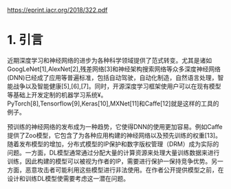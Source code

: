 https://eprint.iacr.org/2018/322.pdf

# 1. 引言

近期深度学习和神经网络的进步为各种科学领域提供了范式转变。尤其是诸如GoogLeNet[1],AlexNet[2],残差网络[3]和神经架构搜索网络等众多深度神经网络(DNN)已经成了应用等普遍标准，包括自动驾驶，自动化制造，自然语言处理，智能战争以及智能健康[5],[6],[7]。同时，开源深度学习框架使用户可以在现有模型等基础上开发定制的机器学习系统¥。PyTorch[8],Tensorflow[9],Keras[10],MXNet[11]和Caffe[12]就是这样的工具的例子。

预训练的神经网络的发布成为一种趋势，它使得DNN的使用更加容易。例如Caffe提供了Zoo模型，它包含了为各种应用构建的神经网络以及预先训练的权重[13]。随着发布模型的增加，分布式模型的IP保护和数字版权管理（DRM）成为实际的问题。一方面，DL模型通常通过分配大量的计算资源来处理大量训练数据来进行训练，因此构建的模型可以被视为作者的IP，需要进行保护一保持竞争优势。另一方面，恶意攻击者可能利用这些模型进行非法使用。在作者公开提供模型之前，在设计和训练DL模型使需要考虑这一潜在问题。
